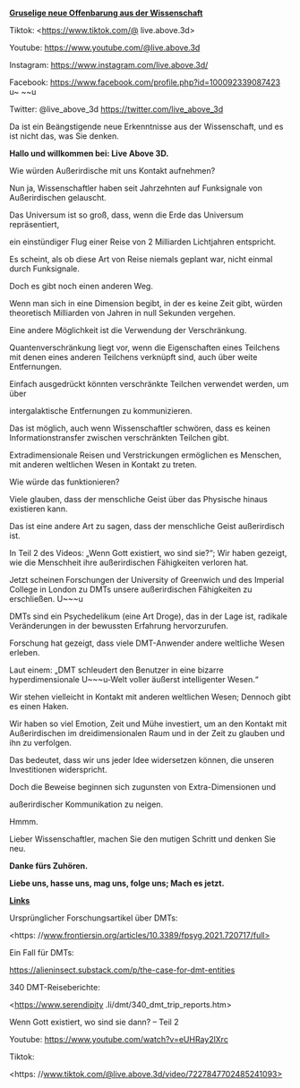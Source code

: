 **<u>Gruselige neue Offenbarung aus der Wissenschaft</u>**

Tiktok: <https://www.tiktok.com/@ live.above.3d>

Youtube: <https://www.youtube.com/@live.above.3d>

Instagram: <https://www.instagram.com/live.above.3d/>

Facebook: <https://www.facebook.com/profile.php?id=100092339087423> u~ ~~u

Twitter: @live\_above\_3d <https://twitter.com/live_above_3d>

Da ist ein Beängstigende neue Erkenntnisse aus der Wissenschaft, und es ist nicht das, was Sie denken.

**Hallo und willkommen bei: Live Above 3D.**

Wie würden Außerirdische mit uns Kontakt aufnehmen?

Nun ja, Wissenschaftler haben seit Jahrzehnten auf Funksignale von Außerirdischen gelauscht.

Das Universum ist so groß, dass, wenn die Erde das Universum repräsentiert,

ein einstündiger Flug einer Reise von 2 Milliarden Lichtjahren entspricht.

Es scheint, als ob diese Art von Reise niemals geplant war, nicht einmal durch Funksignale.

Doch es gibt noch einen anderen Weg.

Wenn man sich in eine Dimension begibt, in der es keine Zeit gibt, würden theoretisch Milliarden von Jahren in null Sekunden vergehen.

Eine andere Möglichkeit ist die Verwendung der Verschränkung.

Quantenverschränkung liegt vor, wenn die Eigenschaften eines Teilchens mit denen eines anderen Teilchens verknüpft sind, auch über weite Entfernungen.

Einfach ausgedrückt könnten verschränkte Teilchen verwendet werden, um über

intergalaktische Entfernungen zu kommunizieren.

Das ist möglich, auch wenn Wissenschaftler schwören, dass es keinen Informationstransfer zwischen verschränkten Teilchen gibt.

Extradimensionale Reisen und Verstrickungen ermöglichen es Menschen, mit anderen weltlichen Wesen in Kontakt zu treten.

Wie würde das funktionieren?

Viele glauben, dass der menschliche Geist über das Physische hinaus existieren kann.

Das ist eine andere Art zu sagen, dass der menschliche Geist außerirdisch ist.

In Teil 2 des Videos: „Wenn Gott existiert, wo sind sie?“; Wir haben gezeigt, wie die Menschheit ihre außerirdischen Fähigkeiten verloren hat.

Jetzt scheinen Forschungen der University of Greenwich und des Imperial College in London zu DMTs unsere außerirdischen Fähigkeiten zu erschließen. U~~~u

DMTs sind ein Psychedelikum (eine Art Droge), das in der Lage ist, radikale Veränderungen in der bewussten Erfahrung hervorzurufen.

Forschung hat gezeigt, dass viele DMT-Anwender andere weltliche Wesen erleben.

Laut einem: „DMT schleudert den Benutzer in eine bizarre hyperdimensionale U~~~u-Welt voller äußerst intelligenter Wesen.“

Wir stehen vielleicht in Kontakt mit anderen weltlichen Wesen; Dennoch gibt es einen Haken.

Wir haben so viel Emotion, Zeit und Mühe investiert, um an den Kontakt mit Außerirdischen im dreidimensionalen Raum und in der Zeit zu glauben und ihn zu verfolgen.

Das bedeutet, dass wir uns jeder Idee widersetzen können, die unseren Investitionen widerspricht.

Doch die Beweise beginnen sich zugunsten von Extra-Dimensionen und

außerirdischer Kommunikation zu neigen.

Hmmm.

Lieber Wissenschaftler, machen Sie den mutigen Schritt und denken Sie neu.

**Danke fürs Zuhören.**

**Liebe uns, hasse uns, mag uns, folge uns; Mach es jetzt.**

**<u>Links</u>**

Ursprünglicher Forschungsartikel über DMTs:

<https: //www.frontiersin.org/articles/10.3389/fpsyg.2021.720717/full>

Ein Fall für DMTs:

<https://alieninsect.substack.com/p/the-case-for-dmt-entities>

340 DMT-Reiseberichte:

<https://www.serendipity .li/dmt/340_dmt_trip_reports.htm>

Wenn Gott existiert, wo sind sie dann? – Teil 2

Youtube: <https://www.youtube.com/watch?v=eUHRay2lXrc>

Tiktok:

<https: //www.tiktok.com/@live.above.3d/video/7227847702485241093>